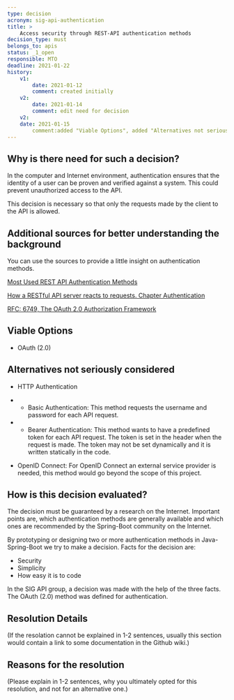 ```yaml
---
type: decision
acronym: sig-api-authentication
title: >
    Access security through REST-API authentication methods
decision_type: must
belongs_to: apis
status: _1_open
responsible: MTO
deadline: 2021-01-22
history:
    v1:
        date: 2021-01-12
        comment: created initially
    v2:
        date: 2021-01-14
        comment: edit need for decision
    v2:
    date: 2021-01-15
        comment:added "Viable Options", added "Alternatives not seriously considered, edit "How is this decision evaluated?"
---
```


## Why is there need for such a decision?

In the computer and Internet environment, authentication ensures that the identity of a user can be proven and verified against a system. This could prevent unauthorized access to the API.

This decision is necessary so that only the requests made by the client to the API is allowed.
## Additional sources for better understanding the background
You can use the sources to provide a little insight on authentication methods.

[Most Used REST API Authentication Methods](https://blog.restcase.com/4-most-used-rest-api-authentication-methods/)

[How a RESTful API server reacts to requests. Chapter Authentication](https://www.oreilly.com/content/how-a-restful-api-server-reacts-to-requests/)

[RFC: 6749, The OAuth 2.0 Authorization Framework](https://www.ietf.org/rfc/rfc6749.txt)

## Viable Options

- OAuth (2.0)


## Alternatives not seriously considered

- HTTP Authentication
 - - Basic Authentication: This method requests the username and password for each API request.

 - - Bearer Authentication: This method wants to have a predefined token for each API request. The token is set in the header when the request is made. The token may not be set dynamically and it is written statically in the code.

- OpenID Connect: For OpenID Connect an external service provider is needed, this method would go beyond the scope of this project.
## How is this decision evaluated?

The decision must be guaranteed by a research on the Internet. Important points are, which authentication methods are generally available and which ones are recommended by the Spring-Boot community on the Internet.

By prototyping or designing two or more authentication methods in Java-Spring-Boot we try to make a decision.
Facts for the decision are:
- Security
- Simplicity
- How easy it is to code

In the SIG API group, a decision was made with the help of the three facts. The OAuth (2.0) method was defined for authentication.

## Resolution Details

(If the resolation cannot be explained in 1-2 sentences, usually this section would contain a link to some
documentation in the Github wiki.)


## Reasons for the resolution

(Please explain in 1-2 sentences, why you ultimately opted for this resolution, and not for an alternative one.)

